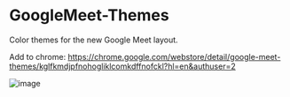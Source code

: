 # GoogleMeet-Themes
Color themes for the new Google Meet layout.

Add to chrome: https://chrome.google.com/webstore/detail/google-meet-themes/kglfkmdjpfnohogliklcomkdffnofckl?hl=en&authuser=2

![image](https://user-images.githubusercontent.com/56608216/131393264-60d11d54-44b2-46bf-b1e2-8014deebb9ab.png)


